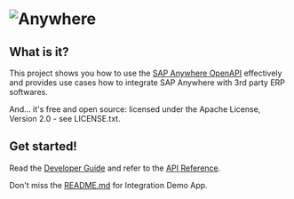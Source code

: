 ![Anywhere](https://eap-idp-us.sapanywhere.com/sld/eaedf8dad106e9cd873c5aecd4ebbcb6.png)
=======

What is it?
-----------
This project shows you how to use the [SAP Anywhere OpenAPI](https://dev-us.sapanywhere.com/api) effectively and provides use cases how to integrate SAP Anywhere with 3rd party ERP softwares.

And... it's free and open source: licensed under the Apache License, Version 2.0 - see LICENSE.txt.

Get started!
------------
Read the [Developer Guide](https://dev-us.sapanywhere.com/api/overview/doc_homepage) and refer to the [API Reference](https://dev-us.sapanywhere.com/api).

Don't miss the [README.md](https://github.com/SAP/anywhere/blob/master/IntegrationDemoApp/README.md) for Integration Demo App.